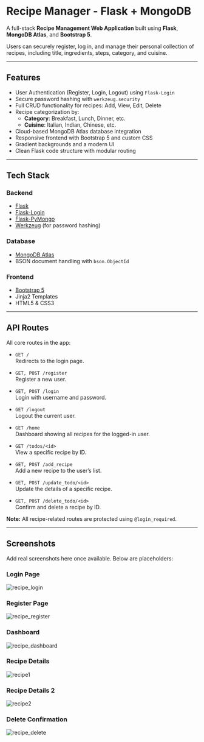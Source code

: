 # Recipe Manager - Flask + MongoDB

A full-stack **Recipe Management Web Application** built using **Flask**, **MongoDB Atlas**, and **Bootstrap 5**.

Users can securely register, log in, and manage their personal collection of recipes, including title, ingredients, steps, category, and cuisine.

---

## Features

- User Authentication (Register, Login, Logout) using `Flask-Login`
- Secure password hashing with `werkzeug.security`
- Full CRUD functionality for recipes: Add, View, Edit, Delete
- Recipe categorization by:
  - **Category**: Breakfast, Lunch, Dinner, etc.
  - **Cuisine**: Italian, Indian, Chinese, etc.
- Cloud-based MongoDB Atlas database integration
- Responsive frontend with Bootstrap 5 and custom CSS
- Gradient backgrounds and a modern UI
- Clean Flask code structure with modular routing

---

## Tech Stack

### Backend
- [Flask](https://flask.palletsprojects.com/)
- [Flask-Login](https://flask-login.readthedocs.io/en/latest/)
- [Flask-PyMongo](https://flask-pymongo.readthedocs.io/)
- [Werkzeug](https://werkzeug.palletsprojects.com/) (for password hashing)

### Database
- [MongoDB Atlas](https://www.mongodb.com/atlas)
- BSON document handling with `bson.ObjectId`

### Frontend
- [Bootstrap 5](https://getbootstrap.com/)
- Jinja2 Templates
- HTML5 & CSS3

---

## API Routes

All core routes in the app:

- `GET /`  
  Redirects to the login page.

- `GET, POST /register`  
  Register a new user.

- `GET, POST /login`  
  Login with username and password.

- `GET /logout`  
  Logout the current user.

- `GET /home`  
  Dashboard showing all recipes for the logged-in user.

- `GET /todos/<id>`  
  View a specific recipe by ID.

- `GET, POST /add_recipe`  
  Add a new recipe to the user’s list.

- `GET, POST /update_todo/<id>`  
  Update the details of a specific recipe.

- `GET, POST /delete_todo/<id>`  
  Confirm and delete a recipe by ID.

**Note:** All recipe-related routes are protected using `@login_required`.

---

## Screenshots

Add real screenshots here once available. Below are placeholders:

### Login Page  

![recipe_login](https://github.com/user-attachments/assets/d8a0c085-a1e1-43ae-a6b8-1f434414d188)

### Register Page  
![recipe_register](https://github.com/user-attachments/assets/7f3d7404-4938-4c9b-a16f-d206b1226a24)


### Dashboard  
![recipe_dashboard](https://github.com/user-attachments/assets/b58393c1-44fd-421e-b45d-726933468329)


### Recipe Details  
![recipe1](https://github.com/user-attachments/assets/bd17820b-ea16-4004-971c-09d4e78ac0b0)


### Recipe Details 2
![recipe2](https://github.com/user-attachments/assets/2e69923c-92b2-4961-99be-91c9f07c51bc)


### Delete Confirmation  

![recipe_delete](https://github.com/user-attachments/assets/afd4f4db-dc4f-45fe-8cf8-6857abb57b2a)

